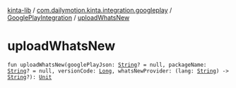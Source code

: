 [kinta-lib](../../index.md) / [com.dailymotion.kinta.integration.googleplay](../index.md) / [GooglePlayIntegration](index.md) / [uploadWhatsNew](./upload-whats-new.md)

# uploadWhatsNew

`fun uploadWhatsNew(googlePlayJson: `[`String`](https://kotlinlang.org/api/latest/jvm/stdlib/kotlin/-string/index.html)`? = null, packageName: `[`String`](https://kotlinlang.org/api/latest/jvm/stdlib/kotlin/-string/index.html)`? = null, versionCode: `[`Long`](https://kotlinlang.org/api/latest/jvm/stdlib/kotlin/-long/index.html)`, whatsNewProvider: (lang: `[`String`](https://kotlinlang.org/api/latest/jvm/stdlib/kotlin/-string/index.html)`) -> `[`String`](https://kotlinlang.org/api/latest/jvm/stdlib/kotlin/-string/index.html)`?): `[`Unit`](https://kotlinlang.org/api/latest/jvm/stdlib/kotlin/-unit/index.html)